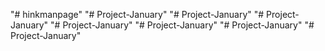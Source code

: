 "# hinkmanpage" 
"# Project-January" 
"# Project-January" 
"# Project-January" 
"# Project-January" 
"# Project-January" 
"# Project-January" 
"# Project-January" 
